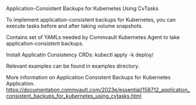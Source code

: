 Application-Consistent Backups for Kubernetes Using CvTasks

To implement application-consistent backups for Kubernetes, you can execute tasks before and after taking volume snapshots.

Contains set of YAMLs needed by Commvault Kubernetes Agent to take application-consistent backups.

Install Applicatin Consistency CRDs:
kubectl apply -k deploy/

Relevant examples can be found in examples directory.

More information on Application Consistent Backups for Kubernetes Application.
https://documentation.commvault.com/2023e/essential/158712_application_consistent_backups_for_kubernetes_using_cvtasks.html
